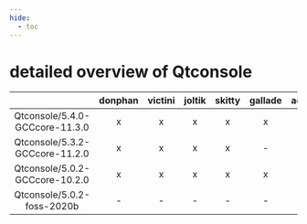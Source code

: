 ```yaml
---
hide:
  - toc
---
```


detailed overview of Qtconsole
==============================

| |donphan|victini|joltik|skitty|gallade|accelgor|swalot|doduo|
| :---: | :---: | :---: | :---: | :---: | :---: | :---: | :---: | :---: |
|Qtconsole/5.4.0-GCCcore-11.3.0|x|x|x|x|x|x|x|x|
|Qtconsole/5.3.2-GCCcore-11.2.0|x|x|x|x|-|x|x|x|
|Qtconsole/5.0.2-GCCcore-10.2.0|x|x|x|x|x|-|x|-|
|Qtconsole/5.0.2-foss-2020b|-|-|-|-|-|-|-|x|

